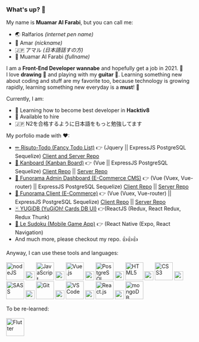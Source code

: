 ### What's up? 👋

My name is <b>Muamar Al Farabi</b>, but you can call me:
  - 🌏 Ralfarios <i>(internet pen name)</i>
  - 🧑 Amar <i>(nickname)</i>
  - 🇯🇵 アマル <i>(日本語話すの方)</i>
  - 📇 Muamar Al Farabi <i>(fullname)</i>
  
I am a <b>Front-End Developer wannabe</b> and hopefully get a job in 2021. 💪<br>
I love <b>drawing</b> 🎨 and playing with my <b>guitar</b> 🎸. Learning something new about coding and stuff are my favorite too, because technology is growing rapidly, learning something new everyday is a <b>must</b>! 💪

Currently, I am:
  - 🦊 Learning how to become best developer in <b>Hacktiv8</b>
  - 💼 Available to hire
  - 🇯🇵 N2を合格するように日本語をもっと勉強してます
  
My porfolio made with ♥: <br>
- [✏ Risuto-Todo (Fancy Todo List)](https://risuto-todo.web.app) 👉 (Jquery || ExpressJS PostgreSQL Sequelize) [Client and Server Repo](https://github.com/Ralfarios/fancy-todo)
- [📃 Kanboard (Kanban Board)](https://kanboard-ralfarios.web.app) 👉 (Vue || ExpressJS PostgreSQL Sequelize) [Client Repo](https://github.com/Ralfarios/kanban-client) || [Server Repo](https://github.com/Ralfarios/kanban-server)
- [👤 Funorama Admin Dashboard (E-Commerce CMS)](https://funorama-ralfarios.web.app) 👉 (Vue (Vuex, Vue-router) || ExpressJS PostgreSQL Sequelize) [Client Repo](https://github.com/Ralfarios/ecommerce-client-CMS) || [Server Repo](https://github.com/Ralfarios/ecommerce-server)
- [🛒 Funorama Client (E-Commerce)](https://lefunorama.web.app/) 👉 (Vue (Vuex, Vue-router) || ExpressJS PostgreSQL Sequelize) [Client Repo](https://github.com/Ralfarios/ecommerce-client-customer) || [Server Repo](https://github.com/Ralfarios/ecommerce-server)
- [🃏 YUGiDB (YuGiOh! Cards DB UI)](https://yugi-db.web.app/) 👉(ReactJS (Redux, React Redux, Redux Thunk)
- [📱 Le Sudoku (Mobile Game App)](https://expo.io/@ralfarios/projects/la-sudoku) 👉 (React Native (Expo, React Navigation)
- And much more, please checkout my repo. 👍👍👍

Anyway, I can use these tools and languages:<br><br>
<a href="https://nodejs.org/en/" title="Node.js"><img src="https://upload.wikimedia.org/wikipedia/commons/d/d9/Node.js_logo.svg" alt="nodeJS" height="48px"></a>
<img src="https://upload.wikimedia.org/wikipedia/commons/4/48/BLANK_ICON.png" height="24px">
<img src="https://upload.wikimedia.org/wikipedia/commons/6/6a/JavaScript-logo.png" alt="JavaScript" height="48px">
<img src="https://upload.wikimedia.org/wikipedia/commons/4/48/BLANK_ICON.png" height="24px">
<img src="https://upload.wikimedia.org/wikipedia/commons/9/95/Vue.js_Logo_2.svg" alt="Vue.js" height="48px">
<img src="https://upload.wikimedia.org/wikipedia/commons/4/48/BLANK_ICON.png" height="24px">
<a href="https://www.postgresql.org/" title="PostgreSQL"><img src="https://upload.wikimedia.org/wikipedia/commons/2/29/Postgresql_elephant.svg" alt="PostgreSQL" height="48px"></a>
<img src="https://upload.wikimedia.org/wikipedia/commons/4/48/BLANK_ICON.png" height="24px">
<img src="https://upload.wikimedia.org/wikipedia/commons/6/61/HTML5_logo_and_wordmark.svg" alt="HTML5" height="48px">
<img src="https://upload.wikimedia.org/wikipedia/commons/4/48/BLANK_ICON.png" height="24px">
<img src="https://upload.wikimedia.org/wikipedia/commons/d/d5/CSS3_logo_and_wordmark.svg" alt="CSS3" height="48px">
<img src="https://upload.wikimedia.org/wikipedia/commons/4/48/BLANK_ICON.png" height="24px">
<img src="https://upload.wikimedia.org/wikipedia/commons/9/96/Sass_Logo_Color.svg" alt="SASS" height="48px">
<img src="https://upload.wikimedia.org/wikipedia/commons/4/48/BLANK_ICON.png" height="24px">
<img src="https://upload.wikimedia.org/wikipedia/commons/e/e0/Git-logo.svg" alt="Git" height="48px">
<img src="https://upload.wikimedia.org/wikipedia/commons/4/48/BLANK_ICON.png" height="24px">
<img src="https://user-images.githubusercontent.com/674621/71187801-14e60a80-2280-11ea-94c9-e56576f76baf.png" alt="VSCode" height="48px">
<img src="https://upload.wikimedia.org/wikipedia/commons/4/48/BLANK_ICON.png" height="24px">
<img src="https://upload.wikimedia.org/wikipedia/commons/a/a7/React-icon.svg" alt="React.js" height="48px">
<img src="https://upload.wikimedia.org/wikipedia/commons/4/48/BLANK_ICON.png" height="24px">
<img src="https://upload.wikimedia.org/wikipedia/commons/9/93/MongoDB_Logo.svg" alt="mongoDB" height="48px">

To be re-learned:<br><br>
<a href="https://flutter.dev/" title="Flutter"><img src="https://upload.wikimedia.org/wikipedia/commons/1/17/Google-flutter-logo.png" alt="Flutter" height="48px"></a>

<!--
**Ralfarios/Ralfarios** is a ✨ _special_ ✨ repository because its `README.md` (this file) appears on your GitHub profile.

Here are some ideas to get you started:

- 🔭 I’m currently working on ...
- 🌱 I’m currently learning ...
- 👯 I’m looking to collaborate on ...
- 🤔 I’m looking for help with ...
- 💬 Ask me about ...
- 📫 How to reach me: ...
- 😄 Pronouns: ...
- ⚡ Fun fact: ...
-->
